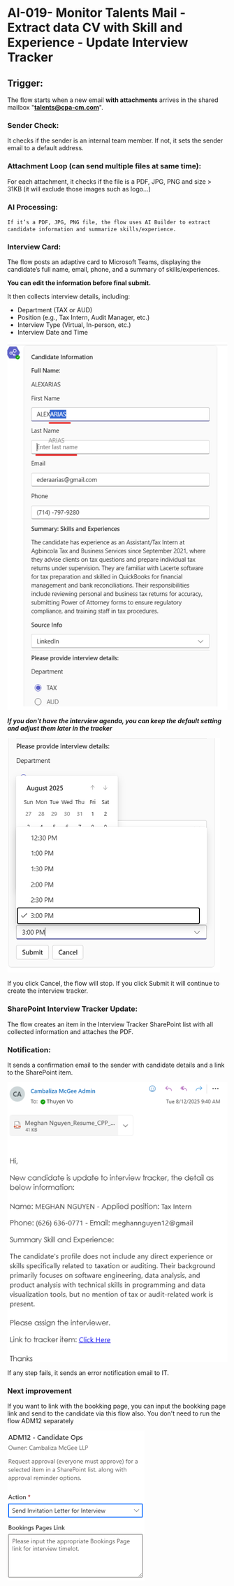 # AI-019- Monitor Talents Mail - Extract data CV with Skill and Experience - Update Interview Tracker

## Trigger: 
The flow starts when a new email **with attachments** arrives in the shared mailbox "**talents@cpa-cm.com**".

### Sender Check: 
It checks if the sender is an internal team member. If not, it sets the sender email to a default address.

### Attachment Loop (can send multiple files at same time): 
For each attachment, it checks if the file is a PDF, JPG, PNG and size > 31KB (it will exclude those images such as logo...)
### AI Processing: 
    If it’s a PDF, JPG, PNG file, the flow uses AI Builder to extract candidate information and summarize skills/experience.
### Interview Card: 
The flow posts an adaptive card to Microsoft Teams, displaying the candidate’s full name, email, phone, and a summary of skills/experiences. 

**You can edit the information before final submit.**

It then collects interview details, including:
* Department (TAX or AUD)
* Position (e.g., Tax Intern, Audit Manager, etc.)
* Interview Type (Virtual, In-person, etc.)
* Interview Date and Time

![alt text](image-8.png)

**_If you don't have the interview agenda, you can keep the default setting and adjust them later in the tracker_**

![alt text](image-9.png)

If you click Cancel, the flow will stop. If you click Submit it will continue to create the interview tracker.

### SharePoint Interview Tracker Update: 
The flow creates an item in the Interview Tracker SharePoint list with all collected information and attaches the PDF.

### Notification: 
It sends a confirmation email to the sender with candidate details and a link to the SharePoint item. 

![alt text](image-1.png)

If any step fails, it sends an error notification email to IT.

### Next improvement
If you want to link with the bookking page, you can input the bookking page link and send to the candidate via this flow also. You don't need to run the flow ADM12 separately

![alt text](image-2.png)